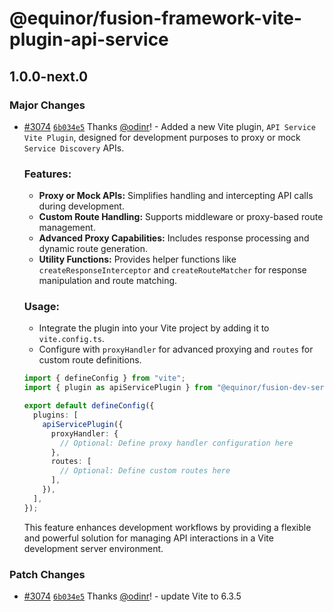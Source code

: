 # @equinor/fusion-framework-vite-plugin-api-service

## 1.0.0-next.0

### Major Changes

- [#3074](https://github.com/equinor/fusion-framework/pull/3074) [`6b034e5`](https://github.com/equinor/fusion-framework/commit/6b034e5459094cea0c0f2490335eef3092390a13) Thanks [@odinr](https://github.com/odinr)! - Added a new Vite plugin, `API Service Vite Plugin`, designed for development purposes to proxy or mock `Service Discovery` APIs.

  ### Features:

  - **Proxy or Mock APIs:** Simplifies handling and intercepting API calls during development.
  - **Custom Route Handling:** Supports middleware or proxy-based route management.
  - **Advanced Proxy Capabilities:** Includes response processing and dynamic route generation.
  - **Utility Functions:** Provides helper functions like `createResponseInterceptor` and `createRouteMatcher` for response manipulation and route matching.

  ### Usage:

  - Integrate the plugin into your Vite project by adding it to `vite.config.ts`.
  - Configure with `proxyHandler` for advanced proxying and `routes` for custom route definitions.

  ```ts
  import { defineConfig } from "vite";
  import { plugin as apiServicePlugin } from "@equinor/fusion-dev-server/api-service-plugin";

  export default defineConfig({
    plugins: [
      apiServicePlugin({
        proxyHandler: {
          // Optional: Define proxy handler configuration here
        },
        routes: [
          // Optional: Define custom routes here
        ],
      }),
    ],
  });
  ```

  This feature enhances development workflows by providing a flexible and powerful solution for managing API interactions in a Vite development server environment.

### Patch Changes

- [#3074](https://github.com/equinor/fusion-framework/pull/3074) [`6b034e5`](https://github.com/equinor/fusion-framework/commit/6b034e5459094cea0c0f2490335eef3092390a13) Thanks [@odinr](https://github.com/odinr)! - update Vite to 6.3.5
